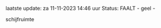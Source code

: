 laatste update: 
za 11-11-2023 14:46   uur 
Status: FAALT - geel - 
<div class="service Y">schijfruimte</div>